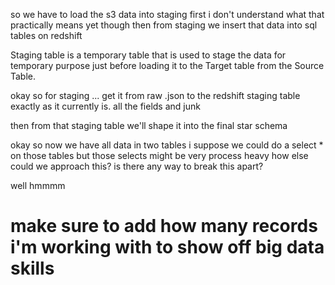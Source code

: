 so we have to load the s3 data into staging first
i don't understand what that practically means yet though
then from staging we insert that data into sql tables on redshift

Staging table is a temporary table that is used to stage the data for temporary purpose just before loading it to the Target table from the Source Table.




okay so for staging ... get it from raw .json to the redshift staging table
exactly as it currently is. all the fields and junk

then from that staging table we'll shape it into the final star schema




okay so now we have all data in two tables
i suppose we could do a select * on those tables
but those selects might be very process heavy 
how else could we approach this?
is there any way to break this apart?

well hmmmm


# make sure to add how many records i'm working with to show off big data skills